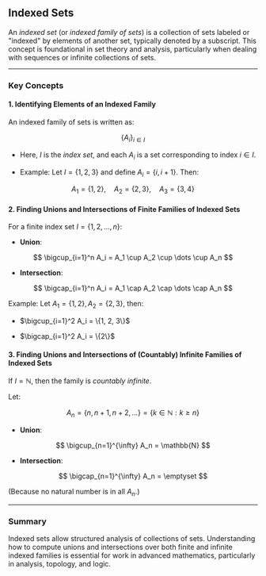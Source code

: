 ## **Indexed Sets**

An *indexed set* (or *indexed family of sets*) is a collection of sets labeled or "indexed"
by elements of another set, typically denoted by a subscript. This concept is foundational 
in set theory and analysis, particularly when dealing with sequences or infinite collections of sets.

---

### **Key Concepts**

#### **1. Identifying Elements of an Indexed Family**

An indexed family of sets is written as:

$$
\{A_i\}_{i \in I}
$$

* Here, $I$ is the *index set*, and each $`A_i`$ is a set corresponding to index $`i \in I`$.


* Example: Let $`I = \{1, 2, 3\}`$ and define $`A_i = \{i, i+1\}`$. Then:

$$
A_1 = \{1, 2\}, \quad A_2 = \{2, 3\}, \quad A_3 = \{3, 4\}
$$

#### **2. Finding Unions and Intersections of Finite Families of Indexed Sets**

For a finite index set $`I = \{1, 2, \dots, n\}`$:

* **Union**:

$$
\bigcup_{i=1}^n A_i = A_1 \cup A_2 \cup \dots \cup A_n
$$

* **Intersection**:

$$
\bigcap_{i=1}^n A_i = A_1 \cap A_2 \cap \dots \cap A_n
$$

Example:
Let $`A_1 = \{1, 2\}, A_2 = \{2, 3\}`$, then:

* $`\bigcup_{i=1}^2 A_i = \{1, 2, 3\}`$


* $`\bigcap_{i=1}^2 A_i = \{2\}`$

#### **3. Finding Unions and Intersections of (Countably) Infinite Families of Indexed Sets**

If $`I = \mathbb{N}`$, then the family is *countably infinite*.

Let:

$$
A_n = \{n, n+1, n+2, \dots\} = \{k \in \mathbb{N} : k \geq n\}
$$

* **Union**:

$$
\bigcup_{n=1}^{\infty} A_n = \mathbb{N}
$$

* **Intersection**:

$$
\bigcap_{n=1}^{\infty} A_n = \emptyset
$$

  (Because no natural number is in all $`A_n`$.)

---

### **Summary**

Indexed sets allow structured analysis of collections of sets. Understanding how to compute 
unions and intersections over both finite and infinite indexed families is essential for 
work in advanced mathematics, particularly in analysis, topology, and logic.

